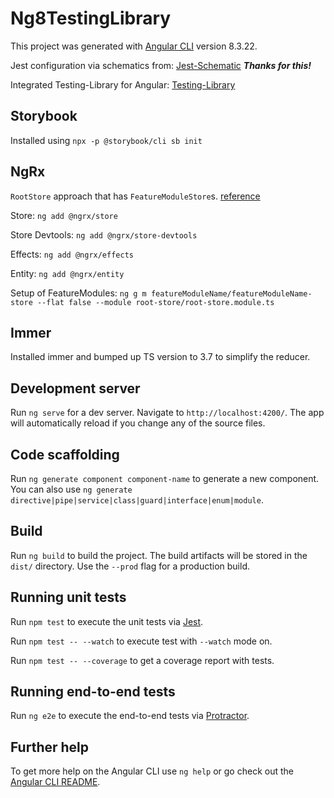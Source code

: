 # Ng8TestingLibrary

This project was generated with [Angular CLI](https://github.com/angular/angular-cli) version 8.3.22.

Jest configuration via schematics from: [Jest-Schematic](https://github.com/briebug/jest-schematic) ***Thanks for this!***

Integrated Testing-Library for Angular: [Testing-Library](https://testing-library.com/)

## Storybook

Installed using `npx -p @storybook/cli sb init`

## NgRx

`RootStore` approach that has `FeatureModuleStore`s. [reference](https://wesleygrimes.com/angular/2018/05/30/ngrx-best-practices-for-enterprise-angular-applications.html)

Store: `ng add @ngrx/store`

Store Devtools: `ng add @ngrx/store-devtools`

Effects: `ng add @ngrx/effects`

Entity: `ng add @ngrx/entity`

Setup of FeatureModules: `ng g m featureModuleName/featureModuleName-store --flat false --module root-store/root-store.module.ts`

## Immer

Installed immer and bumped up TS version to 3.7 to simplify the reducer.

## Development server

Run `ng serve` for a dev server. Navigate to `http://localhost:4200/`. The app will automatically reload if you change any of the source files.

## Code scaffolding

Run `ng generate component component-name` to generate a new component. You can also use `ng generate directive|pipe|service|class|guard|interface|enum|module`.

## Build

Run `ng build` to build the project. The build artifacts will be stored in the `dist/` directory. Use the `--prod` flag for a production build.

## Running unit tests

Run `npm test` to execute the unit tests via [Jest](https://jestjs.io/).

Run `npm test -- --watch` to execute test with `--watch` mode on.

Run `npm test -- --coverage` to get a coverage report with tests.

## Running end-to-end tests

Run `ng e2e` to execute the end-to-end tests via [Protractor](http://www.protractortest.org/).

## Further help

To get more help on the Angular CLI use `ng help` or go check out the [Angular CLI README](https://github.com/angular/angular-cli/blob/master/README.md).
